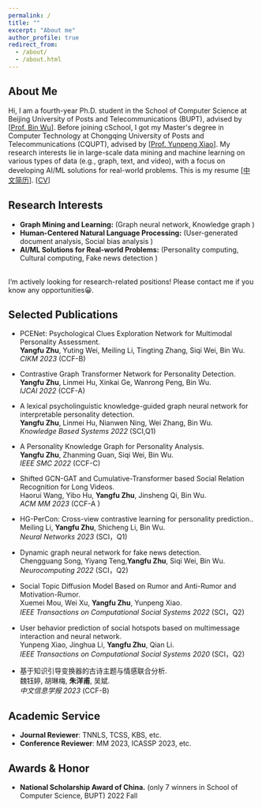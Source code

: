```yaml
---
permalink: /
title: ""
excerpt: "About me"
author_profile: true
redirect_from: 
  - /about/
  - /about.html
---
```


About Me
------
Hi,  I am a fourth-year Ph.D. student in the School of Computer Science at Beijing University of Posts and Telecommunications (BUPT), advised by [<a href='https://scholar.google.com/citations?hl=zh-CN&user=qCf-504AAAAJ'>Prof. Bin Wu</a>]. Before joining cSchool, I got my Master's degree in Computer Technology  at Chongqing University of Posts and Telecommunications (CQUPT), advised by [<a href='https://scholar.google.com/citations?user=zQ-C7wwAAAAJ&hl=zh-CN'>Prof. Yunpeng Xiao</a>]. My research interests lie in large-scale data mining and machine learning on various types of data (e.g., graph, text, and video), with a focus on developing AI/ML solutions for real-world problems.  This is my resume  [<a href='/files/zyf_cv.pdf' >中文简历</a>]. [<a href='/files/zyf_cv.pdf' >CV</a>] <br>

Research Interests 
------
- **Graph Mining and Learning:** (Graph neural network, Knowledge graph )
- **Human-Centered Natural Language Processing:** (User-generated document analysis, Social bias analysis )   
- **AI/ML Solutions for Real-world Problems:** (Personality computing, Cultural computing, Fake news detection )
<br>     
I’m actively looking for research-related positions! Please contact me if you know any opportunities😀.

Selected Publications
------

 <!-- - Data Augmented Graph Neural Networks for Personality Detection.<br>
 **Yangfu Zhu**, Yue Xia, Meiling Li, and Bin Wu.<br>
  _AAAI 2024_ (CCF-A)<br>  --> 

- PCENet: Psychological Clues Exploration Network for Multimodal Personality Assessment.<br>
 **Yangfu Zhu**, Yuting Wei, Meiling Li, Tingting Zhang, Siqi Wei, Bin Wu. <br>
 _CIKM 2023_ (CCF-B)<br>
 
- Contrastive Graph Transformer Network for Personality Detection.<br>
**Yangfu Zhu**, Linmei Hu, Xinkai Ge, Wanrong Peng, Bin Wu. <br>
_IJCAI 2022_ (CCF-A)<br>

- A lexical psycholinguistic knowledge-guided graph neural network for interpretable personality detection. <br>
  **Yangfu Zhu**,  Linmei Hu, Nianwen Ning, Wei Zhang, Bin Wu.  <br>
  _Knowledge Based Systems 2022_  (SCI,Q1)<br>
  
- A Personality Knowledge Graph for Personality Analysis.<br>
  **Yangfu Zhu**,  Zhanming Guan, Siqi Wei, Bin Wu. <br>
  _IEEE SMC 2022_ (CCF-C) <br>
  <!--  [<a href='https://github.com/moshenglee/PerKG'>Code</a>] -->

- Shifted GCN-GAT and Cumulative-Transformer based Social Relation Recognition for Long Videos.<br>
  Haorui Wang, Yibo Hu, **Yangfu Zhu**, Jinsheng Qi, Bin Wu.<br>
 _ACM MM 2023_ (CCF-A ) <br>

- HG-PerCon: Cross-view contrastive learning for personality prediction..<br>
  Meiling Li, **Yangfu Zhu**, Shicheng Li, Bin Wu. <br>
 _Neural Networks 2023_  (SCI，Q1) <br> 
 <!--[<a href='https://www.sciencedirect.com/science/article/pii/S0893608023006044'>PDF</a>] [<a href='https://github.com/moshenglee/HG-PerCon'>Code</a>]-->


- Dynamic graph neural network for fake news detection.  <br>
  Chengguang Song, Yiyang Teng,**Yangfu Zhu**, Siqi Wei, Bin Wu.<br>
  _Neurocomputing 2022_ (SCI，Q2)<br>

- Social Topic Diffusion Model Based on Rumor and Anti-Rumor and Motivation-Rumor.<br>
  Xuemei Mou, Wei Xu, **Yangfu Zhu**, Yunpeng Xiao.<br>
  _IEEE Transactions on Computational Social Systems 2022_ (SCI，Q2) <br>

-  User behavior prediction of social hotspots based on multimessage interaction and neural network.<br>
   Yunpeng Xiao, Jinghua Li, **Yangfu Zhu**, Qian Li.<br>
  _IEEE Transactions on Computational Social Systems 2020_ (SCI，Q2) <br>

- 基于知识引导变换器的古诗主题与情感联合分析.<br>
  魏钰婷, 胡琳梅, **朱洋甫**, 吴斌.<br>
  _中文信息学报 2023_ (CCF-B) <br>
 
Academic Service
------
- **Journal Reviewer**: TNNLS, TCSS, KBS, etc.
- **Conference Reviewer**: MM 2023, ICASSP 2023, etc.

Awards & Honor
------
- **National Scholarship Award of China.** (only 7 winners in School of Computer Science, BUPT)  2022 Fall



